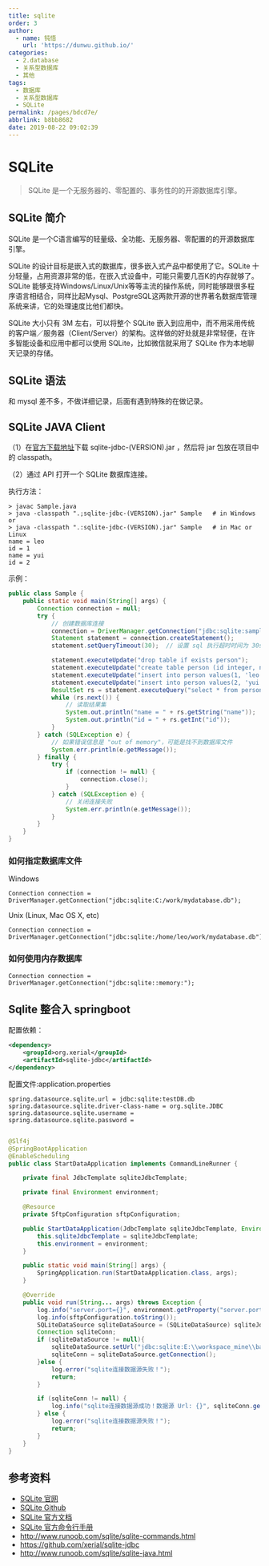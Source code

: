```yaml
---
title: sqlite
order: 3
author:
  - name: 钝悟
    url: 'https://dunwu.github.io/'
categories:
  - 2.database
  - 关系型数据库
  - 其他
tags:
  - 数据库
  - 关系型数据库
  - SQLite
permalink: /pages/bdcd7e/
abbrlink: b8bb8682
date: 2019-08-22 09:02:39
---
```


# SQLite

> SQLite 是一个无服务器的、零配置的、事务性的的开源数据库引擎。

## SQLite 简介

SQLite 是一个C语言编写的轻量级、全功能、无服务器、零配置的的开源数据库引擎。

SQLite 的设计目标是嵌入式的数据库，很多嵌入式产品中都使用了它。SQLite 十分轻量，占用资源非常的低，在嵌入式设备中，可能只需要几百K的内存就够了。SQLite 能够支持Windows/Linux/Unix等等主流的操作系统，同时能够跟很多程序语言相结合，同样比起Mysql、PostgreSQL这两款开源的世界著名数据库管理系统来讲，它的处理速度比他们都快。

SQLite 大小只有 3M 左右，可以将整个 SQLite 嵌入到应用中，而不用采用传统的客户端／服务器（Client/Server）的架构。这样做的好处就是非常轻便，在许多智能设备和应用中都可以使用 SQLite，比如微信就采用了 SQLite 作为本地聊天记录的存储。

## SQLite 语法
和 mysql 差不多，不做详细记录，后面有遇到特殊的在做记录。
## SQLite JAVA Client

（1）在[官方下载地址](https://bitbucket.org/xerial/sqlite-jdbc/downloads)下载 sqlite-jdbc-(VERSION).jar ，然后将 jar 包放在项目中的 classpath。

（2）通过 API 打开一个 SQLite 数据库连接。

执行方法：

```shell
> javac Sample.java
> java -classpath ".;sqlite-jdbc-(VERSION).jar" Sample   # in Windows
or
> java -classpath ".:sqlite-jdbc-(VERSION).jar" Sample   # in Mac or Linux
name = leo
id = 1
name = yui
id = 2
```

示例：

```java
public class Sample {
    public static void main(String[] args) {
        Connection connection = null;
        try {
            // 创建数据库连接
            connection = DriverManager.getConnection("jdbc:sqlite:sample.db");
            Statement statement = connection.createStatement();
            statement.setQueryTimeout(30);  // 设置 sql 执行超时时间为 30s

            statement.executeUpdate("drop table if exists person");
            statement.executeUpdate("create table person (id integer, name string)");
            statement.executeUpdate("insert into person values(1, 'leo')");
            statement.executeUpdate("insert into person values(2, 'yui')");
            ResultSet rs = statement.executeQuery("select * from person");
            while (rs.next()) {
                // 读取结果集
                System.out.println("name = " + rs.getString("name"));
                System.out.println("id = " + rs.getInt("id"));
            }
        } catch (SQLException e) {
            // 如果错误信息是 "out of memory"，可能是找不到数据库文件
            System.err.println(e.getMessage());
        } finally {
            try {
                if (connection != null) {
                    connection.close();
                }
            } catch (SQLException e) {
                // 关闭连接失败
                System.err.println(e.getMessage());
            }
        }
    }
}
```

### 如何指定数据库文件

Windows

```properties
Connection connection = DriverManager.getConnection("jdbc:sqlite:C:/work/mydatabase.db");
```

Unix (Linux, Mac OS X, etc)

```properties
Connection connection = DriverManager.getConnection("jdbc:sqlite:/home/leo/work/mydatabase.db");
```

### 如何使用内存数据库

```properties
Connection connection = DriverManager.getConnection("jdbc:sqlite::memory:");
```
## Sqlite 整合入 springboot
配置依赖：
```xml
<dependency>
    <groupId>org.xerial</groupId>
    <artifactId>sqlite-jdbc</artifactId>
</dependency>
```
配置文件:application.properties
```properties
spring.datasource.sqlite.url = jdbc:sqlite:testDB.db
spring.datasource.sqlite.driver-class-name = org.sqlite.JDBC
spring.datasource.sqlite.username =
spring.datasource.sqlite.password =
```

```java

@Slf4j
@SpringBootApplication
@EnableScheduling
public class StartDataApplication implements CommandLineRunner {

    private final JdbcTemplate sqliteJdbcTemplate;

    private final Environment environment;

    @Resource
    private SftpConfiguration sftpConfiguration;

    public StartDataApplication(JdbcTemplate sqliteJdbcTemplate, Environment environment) {
        this.sqliteJdbcTemplate = sqliteJdbcTemplate;
        this.environment = environment;
    }

    public static void main(String[] args) {
        SpringApplication.run(StartDataApplication.class, args);
    }

    @Override
    public void run(String... args) throws Exception {
        log.info("server.port={}", environment.getProperty("server.port"));
        log.info(sftpConfiguration.toString());
        SQLiteDataSource sqliteDataSource = (SQLiteDataSource) sqliteJdbcTemplate.getDataSource();
        Connection sqliteConn;
        if (sqliteDataSource != null){
            sqliteDataSource.setUrl("jdbc:sqlite:E:\\workspace_mine\\backup\\XZFD039_01_02_XZFD039_01_02024_2025-05-27-21-26-22-539.cms");
            sqliteConn = sqliteDataSource.getConnection();
        }else {
            log.error("sqlite连接数据源失败！");
            return;
        }

        if (sqliteConn != null) {
            log.info("sqlite连接数据源成功！数据源 Url: {}", sqliteConn.getMetaData().getURL());
        } else {
            log.error("sqlite连接数据源失败！");
            return;
        }
    }
}
```
## 参考资料

- [SQLite 官网](https://www.sqlite.org/index.html)
- [SQLite Github](https://github.com/sqlite/sqlite)
- [SQLite 官方文档](https://www.sqlite.org/docs.html)
- [SQLite 官方命令行手册](https://www.sqlite.org/cli.html)
- http://www.runoob.com/sqlite/sqlite-commands.html
- https://github.com/xerial/sqlite-jdbc
- http://www.runoob.com/sqlite/sqlite-java.html
